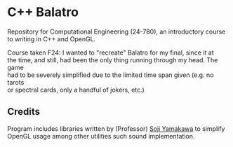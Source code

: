 ﻿# C++ Balatro

Repository for Computational Engineering (24-780), an introductory course\
to writing in C++ and OpenGL.

Course taken F24: I wanted to "recreate" Balatro for my final, since it at\
the time, and still, had been the only thing running through my head. The game\
had to be severely simplified due to the limited time span given (e.g. no tarots\
or spectral cards, only a handful of jokers, etc.)

## Credits

Program includes libraries written by (Professor) [Soji Yamakawa](https://github.com/captainys) to simplify OpenGL usage among other utilities such sound implementation.
